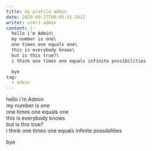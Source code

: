 ```yaml
---
title: my profile admin
date: 2020-09-27T08:05:41.541Z
writer: user1 admin
content: |-
  hello i'm Admin\
  my number is one\
  one times one equals one\
  this is everybody knows\
  but is this true?\
  i think one times one equals infinite possibilities  

  bye
tag:
  - admin
---
```

hello i'm Admin\
my number is one\
one times one equals one\
this is everybody knows\
but is this true?\
i think one times one equals infinite possibilities  

bye
